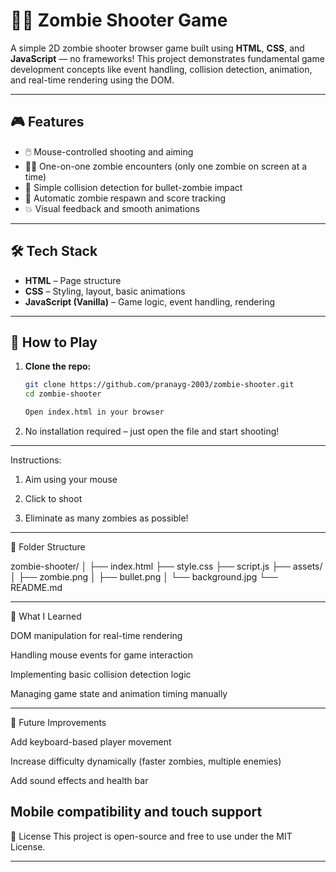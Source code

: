 # 🧟‍♂️ Zombie Shooter Game

A simple 2D zombie shooter browser game built using **HTML**, **CSS**, and **JavaScript** — no frameworks! This project demonstrates fundamental game development concepts like event handling, collision detection, animation, and real-time rendering using the DOM.

---

## 🎮 Features

- 🖱️ Mouse-controlled shooting and aiming
- 🧟‍♂️ One-on-one zombie encounters (only one zombie on screen at a time)
- 🎯 Simple collision detection for bullet-zombie impact
- 🔄 Automatic zombie respawn and score tracking
- 💥 Visual feedback and smooth animations

---

## 🛠 Tech Stack

- **HTML** – Page structure
- **CSS** – Styling, layout, basic animations
- **JavaScript (Vanilla)** – Game logic, event handling, rendering


---

## 🚀 How to Play

1. **Clone the repo:**
   ```bash
   git clone https://github.com/pranayg-2003/zombie-shooter.git
   cd zombie-shooter

   Open index.html in your browser
2. No installation required – just open the file and start shooting!

---

Instructions:

1. Aim using your mouse

2. Click to shoot

3. Eliminate as many zombies as possible!

---

📂 Folder Structure


zombie-shooter/
│
├── index.html
├── style.css
├── script.js
├── assets/
│   ├── zombie.png
│   ├── bullet.png
│   └── background.jpg
└── README.md

---

🧠 What I Learned

DOM manipulation for real-time rendering

Handling mouse events for game interaction

Implementing basic collision detection logic

Managing game state and animation timing manually

---

📌 Future Improvements

Add keyboard-based player movement

Increase difficulty dynamically (faster zombies, multiple enemies)

Add sound effects and health bar

Mobile compatibility and touch support
---



📜 License
This project is open-source and free to use under the MIT License.


---










